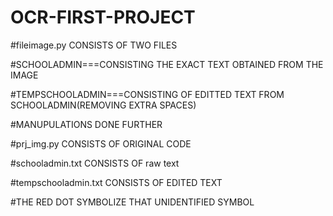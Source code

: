 # OCR-FIRST-PROJECT

#fileimage.py CONSISTS OF TWO FILES 


#SCHOOLADMIN===CONSISTING THE EXACT TEXT OBTAINED FROM THE IMAGE


#TEMPSCHOOLADMIN===CONSISTING OF EDITTED TEXT FROM SCHOOLADMIN(REMOVING EXTRA SPACES)


#MANUPULATIONS DONE FURTHER


#prj_img.py CONSISTS OF ORIGINAL CODE


#schooladmin.txt CONSISTS OF  raw text


#tempschooladmin.txt CONSISTS OF EDITED TEXT


#THE RED DOT SYMBOLIZE THAT UNIDENTIFIED SYMBOL

